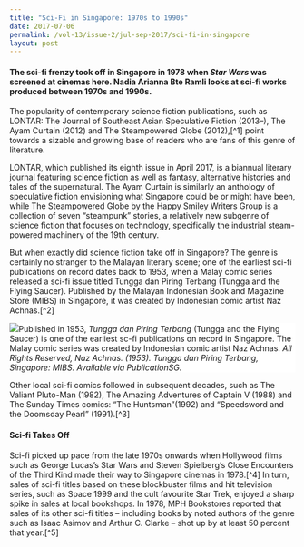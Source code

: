 ```yaml
---
title: "Sci-Fi in Singapore: 1970s to 1990s"
date: 2017-07-06
permalink: /vol-13/issue-2/jul-sep-2017/sci-fi-in-singapore
layout: post
---
```

#### The sci-fi frenzy took off in Singapore in 1978 when *Star Wars* was screened at cinemas here. **Nadia Arianna Bte Ramli** looks at sci-fi works produced between 1970s and 1990s.

The popularity of contemporary science fiction publications, such as LONTAR: The Journal of Southeast Asian Speculative Fiction (2013–), The Ayam Curtain (2012) and The Steampowered Globe (2012),[^1] point towards a sizable and growing base of readers who are fans of this genre of literature.

LONTAR, which published its eighth issue in April 2017, is a biannual literary journal featuring science fiction as well as fantasy, alternative histories and tales of the supernatural. The Ayam Curtain is similarly an anthology of speculative fiction envisioning what Singapore could be or might have been, while The Steampowered Globe by the Happy Smiley Writers Group is a collection of seven “steampunk” stories, a relatively new subgenre of science fiction that focuses on technology, specifically the industrial steam-powered machinery of the 19th century.

But when exactly did science fiction take off in Singapore? The genre is certainly no stranger to the Malayan literary scene; one of the earliest sci-fi publications on record dates back to 1953, when a Malay comic series released a sci-fi issue titled Tungga dan Piring Terbang (Tungga and the Flying Saucer). Published by the Malayan Indonesian Book and Magazine Store (MIBS) in Singapore, it was created by Indonesian comic artist Naz Achnas.[^2]

<div style="background-color: white;"><img src="/images/Vol-12-issue-2/law-of-the-land/">Published in 1953, <i>Tungga dan Piring Terbang</i> (Tungga and the Flying Saucer) is one of the earliest sc-fi publications on record in Singapore. The Malay comic series was created by Indonesian comic artist Naz Achnas. <i>All Rights Reserved, Naz Achnas. (1953). Tungga dan Piring Terbang, Singapore: MIBS. Available via PublicationSG.</i></div>

Other local sci-fi comics followed in subsequent decades, such as The Valiant Pluto-Man (1982), The Amazing Adventures of Captain V (1988) and The Sunday Times comics: “The Huntsman”(1992) and “Speedsword and the Doomsday Pearl” (1991).[^3]

#### **Sci-fi Takes Off**

Sci-fi picked up pace from the late 1970s onwards when Hollywood films such as George Lucas’s Star Wars and Steven Spielberg’s Close Encounters of the Third Kind made their way to Singapore cinemas in 1978.[^4] In turn, sales of sci-fi titles based on these blockbuster films and hit television series, such as Space 1999 and the cult favourite Star Trek, enjoyed a sharp spike in sales at local  bookshops. In 1978, MPH Bookstores reported that sales of its other sci-fi titles – including books by noted authors of the genre such as Isaac Asimov and Arthur C. Clarke – shot up by at least 50 percent that year.[^5]